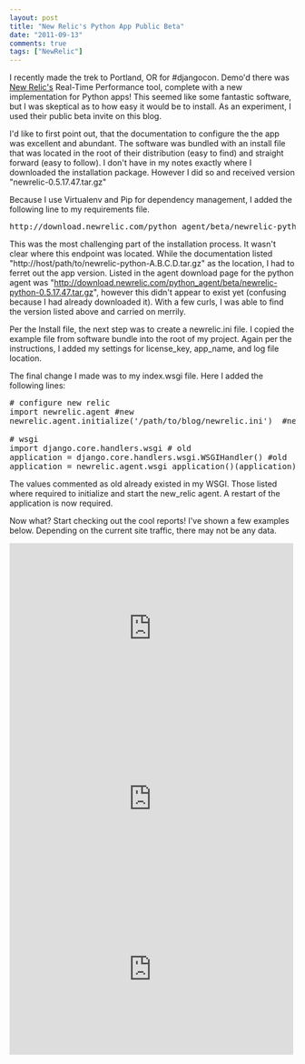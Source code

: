 ```yaml
---
layout: post
title: "New Relic's Python App Public Beta"
date: "2011-09-13"
comments: true
tags: ["NewRelic"]
---
```

<p>I recently made the trek to Portland, OR for #djangocon. Demo'd there was <a href='http://newrelic.com/' target='_tab'>New Relic's</a> Real-Time Performance tool, complete with a new implementation for Python apps!  This seemed like some fantastic software, but I was skeptical as to how easy it would be to install.  As an experiment, I used their public beta invite on this blog.</p>
<!-- more -->

<p>I'd like to first point out, that the documentation to configure the the app was excellent and abundant.  The software was bundled with an install file that was  located in the root of their distribution (easy to find) and straight forward (easy to follow).  I don't have in my notes exactly where I downloaded the installation package. However I did so and received version "newrelic-0.5.17.47.tar.gz"</p>

<p>Because I use Virtualenv and Pip for dependency management, I added the following line to my requirements file.

<pre>
http://download.newrelic.com/python_agent/beta/newrelic-python-0.5.16.46.tar.gz
</pre>

This was the most challenging part of the installation process.  It wasn't clear where this endpoint was located.  While the documentation listed "http://host/path/to/newrelic-python-A.B.C.D.tar.gz" as the location, I had to ferret out the app version.  Listed in the agent download page for the python agent was "http://download.newrelic.com/python_agent/beta/newrelic-python-0.5.17.47.tar.gz", however this didn't appear to exist yet (confusing because I had already downloaded it).  With a few curls, I was able to find the version listed above and carried on merrily.
</p>

<p>Per the Install file, the next step was to create a newrelic.ini file.  I copied the example file from software bundle into the root of my project.  Again per the instructions, I added my settings for license_key, app_name, and log file location.
</p>

<p>
The final change I made was to my index.wsgi file.  Here I added the following lines:

<pre>
# configure new relic
import newrelic.agent #new
newrelic.agent.initialize('/path/to/blog/newrelic.ini')  #new

# wsgi
import django.core.handlers.wsgi # old
application = django.core.handlers.wsgi.WSGIHandler() #old
application = newrelic.agent.wsgi_application()(application) #new
</pre>

The values commented as old already existed in my WSGI.  Those listed where required to initialize and start the new_relic agent.  A restart of the application is now required.
</p>

<p>
   <p>Now what?  Start checking out the cool reports!  I've shown a few examples below. Depending on the current site traffic, there may not be any data.</p>

<iframe src="https://rpm.newrelic.com/public/charts/k2Ctyx7ZP2N" width="500" height="300" scrolling="no" frameborder="no"></iframe>

<iframe src="https://rpm.newrelic.com/public/charts/7H7hpcDRU3n" width="500" height="300" scrolling="no" frameborder="no"></iframe>

<iframe src="https://rpm.newrelic.com/public/charts/9pgfWxGR3fN" width="500" height="300" scrolling="no" frameborder="no"></iframe>
